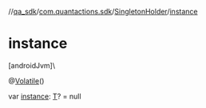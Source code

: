 //[qa_sdk](../../../index.md)/[com.quantactions.sdk](../index.md)/[SingletonHolder](index.md)/[instance](instance.md)

# instance

[androidJvm]\

@[Volatile](https://kotlinlang.org/api/latest/jvm/stdlib/kotlin.jvm/-volatile/index.html)()

var [instance](instance.md): [T](index.md)? = null
